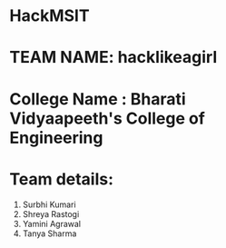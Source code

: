 # HackMSIT
# TEAM NAME: hacklikeagirl
# College Name : Bharati Vidyaapeeth's College of Engineering
# Team details:
1. Surbhi Kumari
2. Shreya Rastogi
3. Yamini Agrawal
4. Tanya Sharma
